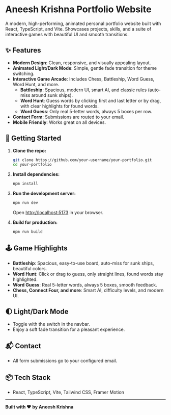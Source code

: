 # Aneesh Krishna Portfolio Website

A modern, high-performing, animated personal portfolio website built with React, TypeScript, and Vite. Showcases projects, skills, and a suite of interactive games with beautiful UI and smooth transitions.

## ✨ Features

- **Modern Design**: Clean, responsive, and visually appealing layout.
- **Animated Light/Dark Mode**: Simple, gentle fade transition for theme switching.
- **Interactive Game Arcade**: Includes Chess, Battleship, Word Guess, Word Hunt, and more.
  - **Battleship**: Spacious, modern UI, smart AI, and classic rules (auto-miss around sunk ships).
  - **Word Hunt**: Guess words by clicking first and last letter or by drag, with clear highlights for found words.
  - **Word Guess**: Only real 5-letter words, always 5 boxes per row.
- **Contact Form**: Submissions are routed to your email.
- **Mobile Friendly**: Works great on all devices.

## 🚀 Getting Started

1. **Clone the repo:**
   ```sh
   git clone https://github.com/your-username/your-portfolio.git
   cd your-portfolio
   ```

2. **Install dependencies:**
   ```sh
   npm install
   ```

3. **Run the development server:**
   ```sh
   npm run dev
   ```
   Open [http://localhost:5173](http://localhost:5173) in your browser.

4. **Build for production:**
   ```sh
   npm run build
   ```

## 🕹️ Game Highlights

- **Battleship**: Spacious, easy-to-use board, auto-miss for sunk ships, beautiful colors.
- **Word Hunt**: Click or drag to guess, only straight lines, found words stay highlighted.
- **Word Guess**: Real 5-letter words, always 5 boxes, smooth feedback.
- **Chess, Connect Four, and more**: Smart AI, difficulty levels, and modern UI.

## 🌓 Light/Dark Mode
- Toggle with the switch in the navbar.
- Enjoy a soft fade transition for a pleasant experience.

## 📬 Contact
- All form submissions go to your configured email.

## 📦 Tech Stack
- React, TypeScript, Vite, Tailwind CSS, Framer Motion

---

**Built with ❤️ by Aneesh Krishna** 
